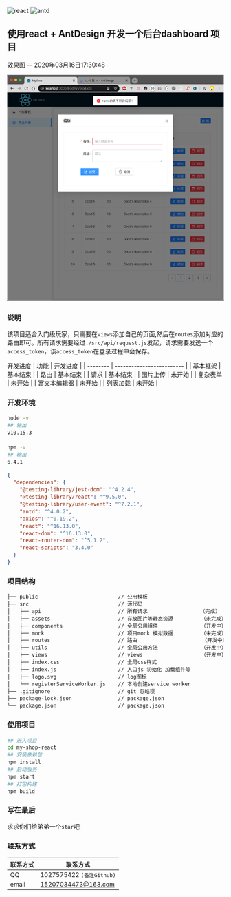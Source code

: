 ![react](https://img-blog.csdnimg.cn/20200308222613109.png)
![antd](https://img-blog.csdnimg.cn/20200316173557547.jpg)

## 使用react + AntDesign 开发一个后台dashboard 项目
效果图 -- 2020年03月16日17:30:48

![photo](https://github.com/laoShiRen1207/my-shop-react/blob/master/public/currentDemo.png)

### 说明
该项目适合入门级玩家，只需要在`views`添加自己的页面,然后在`routes`添加对应的路由即可。所有请求需要经过`./src/api/request.js`发起，请求需要发送一个`access_token`，该`access_token`在登录过程中会保存。

开发进度
| 功能  | 开发进度                    |
| -------- | ------------------------- |
| 基本框架     |  基本结束 |
| 路由      |  基本结束 |
| 请求      |  基本结束 |
| 图片上传      |  未开始 |
| 复杂表单      |  未开始 |
| 富文本编辑器   |  未开始 |
| 列表加载      |  未开始 |


### 开发环境
~~~bash
node -v
## 输出
v10.15.3

npm -v
## 输出
6.4.1
~~~

~~~json
{
  "dependencies": {
    "@testing-library/jest-dom": "^4.2.4",
    "@testing-library/react": "^9.5.0",
    "@testing-library/user-event": "^7.2.1",
    "antd": "^4.0.2",
    "axios": "^0.19.2",
    "react": "^16.13.0",
    "react-dom": "^16.13.0",
    "react-router-dom": "^5.1.2",
    "react-scripts": "3.4.0"
  }
}
~~~

### 项目结构

~~~bash
├── public                          // 公用模板
├── src                             // 源代码
│   ├── api                         // 所有请求                 （完成）
│   ├── assets                      // 存放图片等静态资源         （未完成）
│   ├── components                  // 全局公用组件              （开发中）
│   ├── mock                        // 项目mock 模拟数据         （未完成）
│   ├── routes                      // 路由                     （开发中）
│   ├── utils                       // 全局公用方法              （开发中）
│   ├── views                       // views                   （开发中）
│   ├── index.css                   // 全局css样式
│   ├── index.js                    // 入口js 初始化 加载组件等
│   ├── logo.svg                    // log图标
│   └── registerServiceWorker.js    // 本地创建service worker 
├── .gitignore                      // git 忽略项
├── package-lock.json               // package.json
└── package.json                    // package.json
~~~

### 使用项目
~~~bash
## 进入项目
cd my-shop-react
## 安装依赖包 
npm install
## 启动服务 
npm start
## 打包构建 
npm build
~~~

### 写在最后
求求你们给弟弟一个`star`吧

### 联系方式

| 联系方式  | 联系方式                    |
| -------- | ------------------------- |
| QQ       | 1027575422 `(备注Github)`  |
| email    | 15207034473@163.com       |

